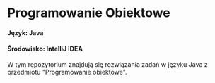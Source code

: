 # Programowanie Obiektowe
#### Język: Java
#### Środowisko: IntelliJ IDEA

W tym repozytorium znajdują się rozwiązania zadań w języku Java z przedmiotu "Programowanie obiektowe". 

